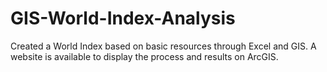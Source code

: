 # GIS-World-Index-Analysis
Created a World Index based on basic resources through Excel and GIS. A website is available to display the process and results on ArcGIS.
